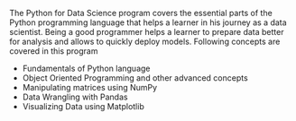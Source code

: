 The Python for Data Science program covers the essential parts of the Python programming language that helps a learner in his journey as a data scientist. Being a good programmer helps a learner to prepare data better for analysis and allows to quickly deploy models. Following concepts are covered in this program

- Fundamentals of Python language
- Object Oriented Programming and other advanced concepts
- Manipulating matrices using NumPy
- Data Wrangling with Pandas
- Visualizing Data using Matplotlib
